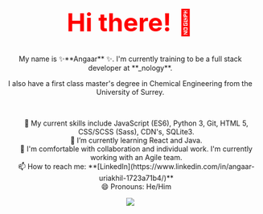 <h1 align="center" style="color:red; font-size:50px;">  Hi there! 👋 </h1> 

<p align="center"> My name is ✨**Angaar** ✨. I'm currently training to be a full stack developer at **_nology**. </p>

<p align="center"> I also have a first class master's degree in Chemical Engineering from the University of Surrey. </p> 
<br> 
<ul align="center"> 
  <li style="list-style-type: none;"> 🔭 My current skills include JavaScript (ES6), Python 3, Git, HTML 5, CSS/SCSS (Sass), CDN's, SQLite3. </li> 
  <li style="list-style-type: none;"> 🌱 I’m currently learning React and Java. </li> 
  <li style="list-style-type: none;"> 👯 I'm comfortable with collaboration and individual work. I'm currently working with an Agile team. </li>   
  <li style="list-style-type: none;"> 📫 How to reach me: **[LinkedIn](https://www.linkedin.com/in/angaar-uriakhil-1723a71b4/)** </li> 
  <li style="list-style-type: none;"> 😄 Pronouns: He/Him </li> 
</ul> 

<p align="center">
<a href="https://github.com/anuraghazra/github-readme-stats">
  <img src="https://github-readme-stats.vercel.app/api?username=angaar96&show_icons=true&theme=tokyonight"/>
</a>
</p> 
